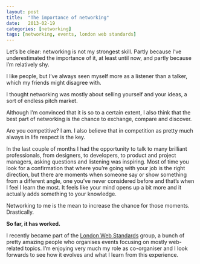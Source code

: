 ```yaml
---
layout: post
title:  "The importance of networking"
date:   2013-02-19
categories: [networking]
tags: [networking, events, london web standards]
---
```

Let’s be clear: networking is not my strongest skill. Partly because I’ve underestimated the importance of it, at least until now, and partly because I’m relatively shy.

I like people, but I’ve always seen myself more as a listener than a talker, which my friends might disagree with.

I thought networking was mostly about selling yourself and your ideas, a sort of endless pitch market.

Although I’m convinced that it is so to a certain extent, I also think that the best part of networking is the chance to exchange, compare and discover.

Are you competitive? I am. I also believe that in competition as pretty much always in life respect is the key.

In the last couple of months I had the opportunity to talk to many brilliant professionals, from designers, to developers, to product and project managers, asking questions and listening was inspiring. Most of time you look for a confirmation that where you’re going with your job is the right direction, but there are moments when someone say or show something from a different angle, one you’ve never considered before and that’s when I feel I learn the most. It feels like your mind opens up a bit more and it actually adds something to your knowledge.

Networking to me is the mean to increase the chance for those moments. Drastically.

**So far, it has worked.**

I recently became part of the [London Web Standards](//twitter.com/webstandards) group, a bunch of pretty amazing people who organises events focusing on mostly web-related topics. I’m enjoying very much my role as co-organiser and I look forwards to see how it evolves and what I learn from this experience.